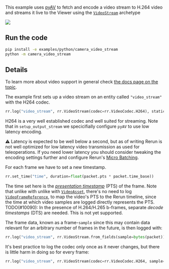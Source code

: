 <!--[metadata]
title = "Compressed camera video stream"
tags = ["2D", "Image encoding", "Video", "Streaming"]
thumbnail = "https://static.rerun.io/camera_video_stream/b2f8f61eb62424aa942bdb5183e49246cf417e60/480w.png"
thumbnail_dimensions = [480, 300]
-->

This example uses [pyAV](https://pypi.org/project/av/) to fetch and encode a video stream to H.264 video and streams it live
to the Viewer using the [`VideoStream`](https://www.rerun.io/docs/reference/types/archetypes/video_stream) archetype

<img src="https://static.rerun.io/camera_video_stream/b2f8f61eb62424aa942bdb5183e49246cf417e60/480w.png">


## Run the code

```bash
pip install -e examples/python/camera_video_stream
python -m camera_video_stream
```

## Details

To learn more about video support in general check [the docs page on the topic](https://rerun.io/docs/reference/video).

The example first sets up a video stream on an entity called `"video_stream"` with the H264 codec.
```py
rr.log("video_stream", rr.VideoStream(codec=rr.VideoCodec.H264), static=True)
```
H264 is a very well established codec and well suited for streaming.
Note that in `setup_output_stream` we specicifially configure `pyAV` to use low latency encoding.

⚠️ Latency is expected to be well below a second, but as of writing Rerun is not well
optimized for low latency video transmission as used for teleoperations.
If you need lower latency you should consider tweaking the encoding settings further and
configure Rerun's [Micro Batching](https://rerun.io/docs/reference/sdk/micro-batching).

For each frame we have to set a new timestamp.
```py
rr.set_time("time", duration=float(packet.pts * packet.time_base))
```
The time set here is the [_presentation timestamp_](https://en.wikipedia.org/wiki/Presentation_timestamp) (PTS) of the frame.
Note that unlike with unlike with [`VideoAsset`](https://www.rerun.io/docs/reference/types/archetypes/asset_video),
there's no need to log [`VideoFrameReference`](https://www.rerun.io/docs/reference/types/archetypes/video_frame_reference),
to map the video's PTS to the Rerun timeline, since the time at which video samples
are logged directly represents the PTS.
TODO(#10090): In the presence of H.264/H.265 b-frames, separate _decode timestamps_ (DTS) are needed. This is not yet supported.

The frame data, known as a frame-`sample` since this may contain data relevant for an arbitrary number of frames in the future,
is then logged with:
```py
rr.log("video_stream", rr.VideoStream.from_fields(sample=bytes(packet)))
```

It's best practice to log the codec only once as it never changes, but there is little harm in
doing so for every frame:
```py
rr.log("video_stream", rr.VideoStream(codec=rr.VideoCodec.H264, sample=bytes(packet)))
```
